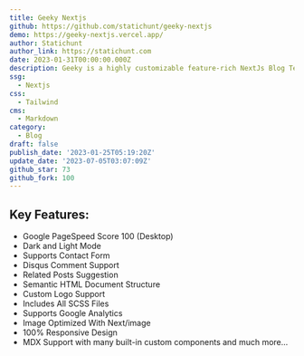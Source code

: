 ```yaml
---
title: Geeky Nextjs
github: https://github.com/statichunt/geeky-nextjs
demo: https://geeky-nextjs.vercel.app/
author: Statichunt
author_link: https://statichunt.com
date: 2023-01-31T00:00:00.000Z
description: Geeky is a highly customizable feature-rich NextJs Blog Template.
ssg:
  - Nextjs
css:
  - Tailwind
cms:
  - Markdown
category:
  - Blog
draft: false
publish_date: '2023-01-25T05:19:20Z'
update_date: '2023-07-05T03:07:09Z'
github_star: 73
github_fork: 100
---
```

## Key Features:

* Google PageSpeed Score 100 (Desktop)
* Dark and Light Mode 
* Supports Contact Form
* Disqus Comment Support
* Related Posts Suggestion
* Semantic HTML Document Structure
* Custom Logo Support
* Includes All SCSS Files
* Supports Google Analytics
* Image Optimized With Next/image
* 100% Responsive Design
* MDX Support with many built-in custom components and much more... 
